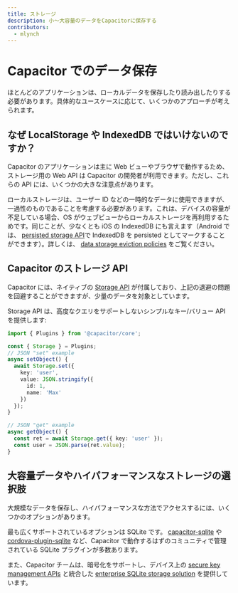 ```yaml
---
title: ストレージ
description: 小～大容量のデータをCapacitorに保存する
contributors:
  - mlynch
---
```


# Capacitor でのデータ保存

ほとんどのアプリケーションは、ローカルデータを保存したり読み出したりする必要があります。具体的なユースケースに応じて、いくつかのアプローチが考えられます。

## なぜ LocalStorage や IndexedDB ではいけないのですか？

Capacitor のアプリケーションは主に Web ビューやブラウザで動作するため、ストレージ用の Web API は Capacitor の開発者が利用できます。ただし、これらの API には、いくつかの大きな注意点があります。

ローカルストレージは、ユーザー ID などの一時的なデータに使用できますが、一過性のものであることを考慮する必要があります。これは、デバイスの容量が不足している場合、OS がウェブビューからローカルストレージを再利用するためです。同じことが、少なくとも iOS の IndexedDB にも言えます（Android では、 [persisted storage API](https://web.dev/persistent-storage/)で IndexedDB を persisted としてマークすることができます）。詳しくは、 [data storage eviction policies](https://developer.mozilla.org/en-US/docs/Web/API/IndexedDB_API/Browser_storage_limits_and_eviction_criteria) をご覧ください。

## Capacitor のストレージ API

Capacitor には、ネイティブの [Storage API](/docs/apis/storage) が付属しており、上記の退避の問題を回避することができますが、少量のデータを対象としています。

Storage API は、高度なクエリをサポートしないシンプルなキー/バリュー API を提供します:

```typescript
import { Plugins } from '@capacitor/core';

const { Storage } = Plugins;
// JSON "set" example
async setObject() {
  await Storage.set({
    key: 'user',
    value: JSON.stringify({
      id: 1,
      name: 'Max'
    })
  });
}

// JSON "get" example
async getObject() {
  const ret = await Storage.get({ key: 'user' });
  const user = JSON.parse(ret.value);
}
```

## 大容量データやハイパフォーマンスなストレージの選択肢

大規模なデータを保存し、ハイパフォーマンスな方法でアクセスするには、いくつかのオプションがあります。

最も広くサポートされているオプションは SQLite です。 [capacitor-sqlite](https://github.com/jepiqueau/capacitor-sqlite) や [cordova-plugin-sqlite](https://github.com/xpbrew/cordova-sqlite-storage) など、Capacitor で動作するはずのコミュニティで管理されている SQLite プラグインが多数あります。

また、Capacitor チームは、暗号化をサポートし、デバイス上の [secure key management APIs](https://ionicframework.com/enterprise/identity-vault) と統合した [enterprise SQLite storage solution](https://ionicframework.com/enterprise/offline-storage) を提供しています。
